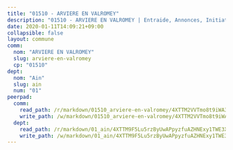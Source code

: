```yaml
---
title: "01510 - ARVIERE EN VALROMEY"
description: "01510 - ARVIERE EN VALROMEY | Entraide, Annonces, Initiatives"
date: 2020-01-11T14:09:21+09:00
collapsible: false
layout: commune
comm:
  nom: "ARVIERE EN VALROMEY"
  slug: arviere-en-valromey
  cp: "01510"
dept:
  nom: "Ain"
  slug: ain
  num: "01"
peerpad:
  comm:
    read_path: /r/markdown/01510_arviere-en-valromey/4XTTM2VVTmo8t9iWA3foenFY5TCu3MwN4X5dfFmjz5fyFdhXA
    write_path: /w/markdown/01510_arviere-en-valromey/4XTTM2VVTmo8t9iWA3foenFY5TCu3MwN4X5dfFmjz5fyFdhXA-K3TgV6rJNPYNQ11FQzRBbAigpUPRdyPVf7Jx8VpkCyTV26TsY7zAoGmQnwEnjEswuvyjF8RPBEQmWikBVEaimzsPN8tMSaRH7HjB1HreEANfJDAbKBoRtqToeAcQTPArMnk5pJZS
  dept:
    read_path: /r/markdown/01_ain/4XTTM9F5Lu5rzByUwAPpyzfuAZHNExy1TWE3X3wiTrPFfiAJr
    write_path: /w/markdown/01_ain/4XTTM9F5Lu5rzByUwAPpyzfuAZHNExy1TWE3X3wiTrPFfiAJr-K3TgUnxzeFoJA4CB58vXNvKXURJneTNZHUsypAQGicGiZu7AS2sPbjspGpj7s3MmMv58YhkLaSUMQMHaiKAfoMv6wF36Urxbqqh8MmnXpnKkbVhnAishABEkMRAiyAt8GGJ1Jer2
---
```


